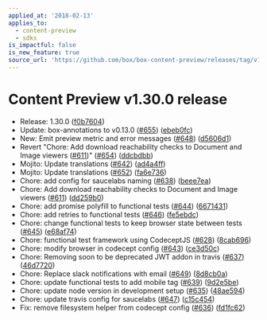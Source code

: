 ```yaml
---
applied_at: '2018-02-13'
applies_to:
  - content-preview
  - sdks
is_impactful: false
is_new_feature: true
source_url: 'https://github.com/box/box-content-preview/releases/tag/v1.30.0'
---
```


# Content Preview v1.30.0 release


* Release: 1.30.0 ([f0b7604](https://github.com/box/box-content-preview/commit[f0b7604](https://github.com/box/box-content-preview/commit/f0b7604)))
* Update: box-annotations to v0.13.0 ([#655](https://github.com/box/box-content-preview/pull/655)) ([ebeb0fc](https://github.com/box/box-content-preview/commit[ebeb0fc](https://github.com/box/box-content-preview/commit/ebeb0fc)))
* New: Emit preview metric and error messages ([#648](https://github.com/box/box-content-preview/pull/648)) ([d5606d1](https://github.com/box/box-content-preview/commit[d5606d1](https://github.com/box/box-content-preview/commit/d5606d1)))
* Revert "Chore: Add download reachability checks to Document and Image viewers ([#611](https://github.com/box/box-content-preview/pull/611))" ([#654](https://github.com/box/box-content-preview/pull/654)) ([ddcbdbb](https://github.com/box/box-content-preview/commit[ddcbdbb](https://github.com/box/box-content-preview/commit/ddcbdbb)))
* Mojito: Update translations ([#642](https://github.com/box/box-content-preview/pull/642)) ([ad4a4ff](https://github.com/box/box-content-preview/commit[ad4a4ff](https://github.com/box/box-content-preview/commit/ad4a4ff)))
* Mojito: Update translations ([#652](https://github.com/box/box-content-preview/pull/652)) ([fa6e736](https://github.com/box/box-content-preview/commit[fa6e736](https://github.com/box/box-content-preview/commit/fa6e736)))
* Chore: add config for saucelabs naming ([#638](https://github.com/box/box-content-preview/pull/638)) ([beee7ea](https://github.com/box/box-content-preview/commit[beee7ea](https://github.com/box/box-content-preview/commit/beee7ea)))
* Chore: Add download reachability checks to Document and Image viewers ([#611](https://github.com/box/box-content-preview/pull/611)) ([dd259b0](https://github.com/box/box-content-preview/commit[dd259b0](https://github.com/box/box-content-preview/commit/dd259b0)))
* Chore: add promise polyfill to functional tests ([#644](https://github.com/box/box-content-preview/pull/644)) ([6671431](https://github.com/box/box-content-preview/commit[6671431](https://github.com/box/box-content-preview/commit/6671431)))
* Chore: add retries to functional tests ([#646](https://github.com/box/box-content-preview/pull/646)) ([fe5ebdc](https://github.com/box/box-content-preview/commit[fe5ebdc](https://github.com/box/box-content-preview/commit/fe5ebdc)))
* Chore: change functional tests to keep browser state between tests ([#645](https://github.com/box/box-content-preview/pull/645)) ([e68af74](https://github.com/box/box-content-preview/commit[e68af74](https://github.com/box/box-content-preview/commit/e68af74)))
* Chore: functional test framework using CodeceptJS ([#628](https://github.com/box/box-content-preview/pull/628)) ([8cab696](https://github.com/box/box-content-preview/commit[8cab696](https://github.com/box/box-content-preview/commit/8cab696)))
* Chore: modify browser in codecept config ([#643](https://github.com/box/box-content-preview/pull/643)) ([ce3d50c](https://github.com/box/box-content-preview/commit[ce3d50c](https://github.com/box/box-content-preview/commit/ce3d50c)))
* Chore: Removing soon to be deprecated JWT addon in travis ([#637](https://github.com/box/box-content-preview/pull/637)) ([46d7720](https://github.com/box/box-content-preview/commit[46d7720](https://github.com/box/box-content-preview/commit/46d7720)))
* Chore: Replace slack notifications with email ([#649](https://github.com/box/box-content-preview/pull/649)) ([8d8cb0a](https://github.com/box/box-content-preview/commit[8d8cb0a](https://github.com/box/box-content-preview/commit/8d8cb0a)))
* Chore: update functional tests to add mobile tag ([#639](https://github.com/box/box-content-preview/pull/639)) ([9d2e5be](https://github.com/box/box-content-preview/commit[9d2e5be](https://github.com/box/box-content-preview/commit/9d2e5be)))
* Chore: update node version in development setup ([#635](https://github.com/box/box-content-preview/pull/635)) ([48ae594](https://github.com/box/box-content-preview/commit[48ae594](https://github.com/box/box-content-preview/commit/48ae594)))
* Chore: update travis config for saucelabs ([#647](https://github.com/box/box-content-preview/pull/647)) ([c15c454](https://github.com/box/box-content-preview/commit[c15c454](https://github.com/box/box-content-preview/commit/c15c454)))
* Fix: remove filesystem helper from codecept config ([#636](https://github.com/box/box-content-preview/pull/636)) ([fd1fc62](https://github.com/box/box-content-preview/commit[fd1fc62](https://github.com/box/box-content-preview/commit/fd1fc62)))



